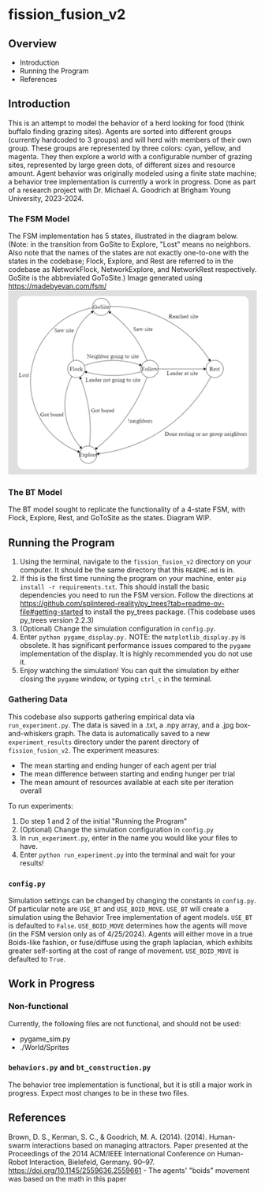 # fission_fusion_v2

## Overview
- Introduction
- Running the Program
- References

## Introduction
This is an attempt to model the behavior of a herd looking for food (think buffalo finding grazing sites). Agents are sorted into different groups (currently hardcoded to 3 groups) and will herd with members of their own group. These groups are represented by three colors: cyan, yellow, and magenta. They then explore a world with a configurable number of grazing sites, represented by large green dots, of different sizes and resource amount. Agent behavior was originally modeled using a finite state machine; a behavior tree implementation is currently a work in progress. Done as part of a research project with Dr. Michael A. Goodrich at Brigham Young University, 2023-2024.

### The FSM Model
The FSM implementation has 5 states, illustrated in the diagram below.(Note: in the transition from GoSite to Explore, "Lost" means no neighbors. Also note that the names of the states are not exactly one-to-one with the states in the codebase; Flock, Explore, and Rest are referred to in the codebase as NetworkFlock, NetworkExplore, and NetworkRest respectively. GoSite is the abbreviated GoToSite.)
Image generated using https://madebyevan.com/fsm/
![FSM Model Image](fission_fusion_fsm.png)

### The BT Model
The BT model sought to replicate the functionality of a 4-state FSM, with Flock, Explore, Rest, and GoToSite as the states. Diagram WIP.

## Running the Program
1. Using the terminal, navigate to the <code>fission_fusion_v2</code> directory on your computer. It should be the same directory that this <code>README.md</code> is in.
2. If this is the first time running the program on your machine, enter <code>pip install -r requirements.txt</code>. This should install the basic dependencies you need to run the FSM version. Follow the directions at https://github.com/splintered-reality/py_trees?tab=readme-ov-file#getting-started to install the py_trees package. (This codebase uses py_trees version 2.2.3)
3. (Optional) Change the simulation configuration in <code>config.py</code>.
4. Enter <code>python pygame_display.py.</code> NOTE: the <code>matplotlib_display.py</code> is obsolete. It has significant performance issues compared to the <code>pygame</code> implementation of the display. It is highly recommended you do not use it.
5. Enjoy watching the simulation! You can quit the simulation by either closing the <code>pygame</code> window, or typing <code>ctrl_c</code> in the terminal.

### Gathering Data
This codebase also supports gathering empirical data via <code>run_experiment.py</code>. The data is saved in a .txt, a .npy array, and a .jpg box-and-whiskers graph. The data is automatically saved to a new <code>experiment_results</code> directory under the parent directory of <code>fission_fusion_v2</code>. The experiment measures:
- The mean starting and ending hunger of each agent per trial
- The mean difference between starting and ending hunger per trial
- The mean amount of resources available at each site per iteration overall

To run experiments:
1. Do step 1 and 2 of the initial "Running the Program"
2. (Optional) Change the simulation configuration in <code>config.py</code>
3. In <code>run_experiment.py</code>, enter in the name you would like your files to have.
4. Enter <code>python run_experiment.py</code> into the terminal and wait for your results!

### <code>config.py</code>
Simulation settings can be changed by changing the constants in <code>config.py</code>. Of particular note are <code>USE_BT</code> and <code>USE_BOID_MOVE</code>. <code>USE_BT</code> will create a simulation using the Behavior Tree implementation of agent models. <code>USE_BT</code> is defaulted to <code>False</code>. <code>USE_BOID_MOVE</code> determines how the agents will move (in the FSM version only as of 4/25/2024). Agents will either move in a true Boids-like fashion, or fuse/diffuse using the graph laplacian, which exhibits greater self-sorting at the cost of range of movement. <code>USE_BOID_MOVE</code> is defaulted to <code>True</code>.

## Work in Progress
### Non-functional
Currently, the following files are not functional, and should not be used:
- pygame_sim.py
- ./World/Sprites
### <code>behaviors.py</code> and <code>bt_construction.py</code>
The behavior tree implementation is functional, but it is still a major work in progress. Expect most changes to be in these two files.

## References
Brown, D. S., Kerman, S. C., & Goodrich, M. A. (2014). (2014). Human-swarm interactions based on managing attractors. Paper presented at the Proceedings of the 2014 ACM/IEEE International Conference on Human-Robot Interaction, Bielefeld, Germany. 90–97. https://doi.org/10.1145/2559636.2559661 - The agents' "boids" movement was based on the math in this paper
